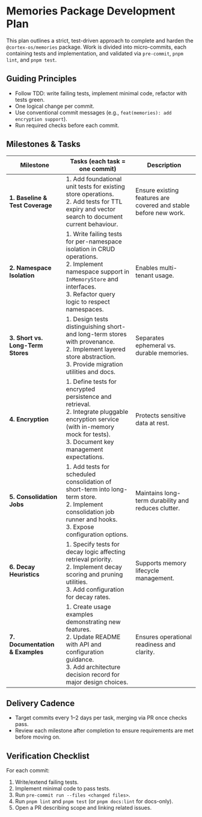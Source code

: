 # Memories Package Development Plan

This plan outlines a strict, test-driven approach to complete and harden the `@cortex-os/memories` package. Work is divided into micro-commits, each containing tests and implementation, and validated via `pre-commit`, `pnpm lint`, and `pnpm test`.

## Guiding Principles

- Follow TDD: write failing tests, implement minimal code, refactor with tests green.
- One logical change per commit.
- Use conventional commit messages (e.g., `feat(memories): add encryption support`).
- Run required checks before each commit.

## Milestones & Tasks

| Milestone                         | Tasks (each task = one commit)                                                                                                                                                                | Description                                                      |
| --------------------------------- | --------------------------------------------------------------------------------------------------------------------------------------------------------------------------------------------- | ---------------------------------------------------------------- |
| **1. Baseline & Test Coverage**   | 1. Add foundational unit tests for existing store operations.<br>2. Add tests for TTL expiry and vector search to document current behaviour.                                                 | Ensure existing features are covered and stable before new work. |
| **2. Namespace Isolation**        | 1. Write failing tests for per-namespace isolation in CRUD operations.<br>2. Implement namespace support in `InMemoryStore` and interfaces.<br>3. Refactor query logic to respect namespaces. | Enables multi-tenant usage.                                      |
| **3. Short vs. Long-Term Stores** | 1. Design tests distinguishing short- and long-term stores with provenance.<br>2. Implement layered store abstraction.<br>3. Provide migration utilities and docs.                            | Separates ephemeral vs. durable memories.                        |
| **4. Encryption**                 | 1. Define tests for encrypted persistence and retrieval.<br>2. Integrate pluggable encryption service (with in-memory mock for tests).<br>3. Document key management expectations.            | Protects sensitive data at rest.                                 |
| **5. Consolidation Jobs**         | 1. Add tests for scheduled consolidation of short-term into long-term store.<br>2. Implement consolidation job runner and hooks.<br>3. Expose configuration options.                          | Maintains long-term durability and reduces clutter.              |
| **6. Decay Heuristics**           | 1. Specify tests for decay logic affecting retrieval priority.<br>2. Implement decay scoring and pruning utilities.<br>3. Add configuration for decay rates.                                  | Supports memory lifecycle management.                            |
| **7. Documentation & Examples**   | 1. Create usage examples demonstrating new features.<br>2. Update README with API and configuration guidance.<br>3. Add architecture decision record for major design choices.                | Ensures operational readiness and clarity.                       |

## Delivery Cadence

- Target commits every 1–2 days per task, merging via PR once checks pass.
- Review each milestone after completion to ensure requirements are met before moving on.

## Verification Checklist

For each commit:

1. Write/extend failing tests.
2. Implement minimal code to pass tests.
3. Run `pre-commit run --files <changed files>`.
4. Run `pnpm lint` and `pnpm test` (or `pnpm docs:lint` for docs-only).
5. Open a PR describing scope and linking related issues.
